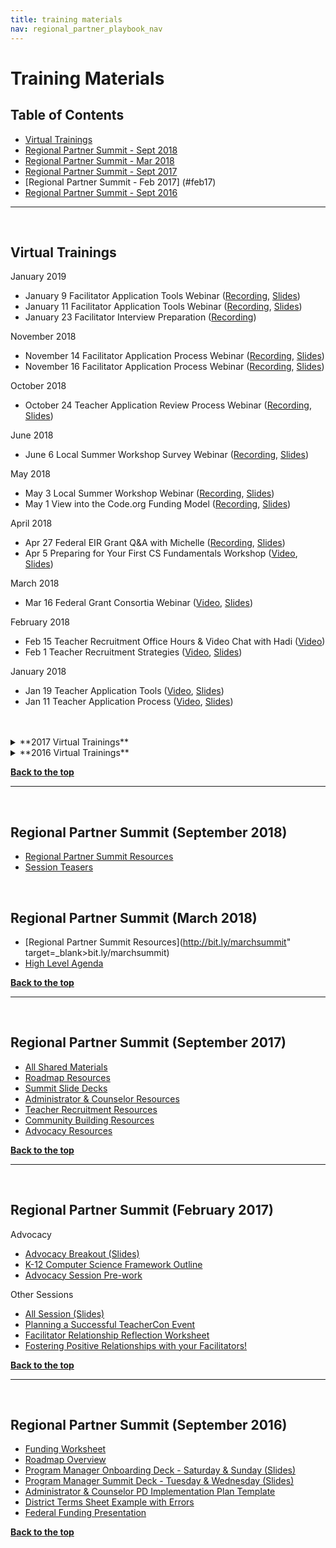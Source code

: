 ```yaml
---
title: training materials
nav: regional_partner_playbook_nav
---
```

<meta name="robots" content="noindex">
<a id="top"></a>

# Training Materials

## Table of Contents
- [Virtual Trainings](#virtual)
- [Regional Partner Summit - Sept 2018](#sept18)
- [Regional Partner Summit - Mar 2018](#mar18)
- [Regional Partner Summit - Sept 2017](#sept17)
- [Regional Partner Summit - Feb 2017] (#feb17)
- [Regional Partner Summit - Sept 2016](#sept16)



________________
<a id="virtual"></a>
<br/>
## Virtual Trainings

January 2019

- January 9 Facilitator Application Tools Webinar ([Recording](https://code.zoom.us/recording/play/2n-IjhW8o7xCjYAGXY2BpMOx38v0SCA3bsd7tIc1AgLuvc1uNSr4nGNiZbitNcTI?startTime=1547064114000), [Slides](https://docs.google.com/presentation/d/1Bpsx8s3gP-ZUPi_DX-POoYRqT0V0tm8FAb772TJ7bTg/edit#slide=id.g14d6c3396a_0_0))
- January 11 Facilitator Application Tools Webinar ([Recording](https://code.zoom.us/recording/share/_CtI7t0LlClt0aGOGRdMwyaFpnK_QhTvR7Cn0NzQ9MY), [Slides](https://docs.google.com/presentation/d/1Bpsx8s3gP-ZUPi_DX-POoYRqT0V0tm8FAb772TJ7bTg/edit#slide=id.g14d6c3396a_0_0))
- January 23 Facilitator Interview Preparation ([Recording](https://code.zoom.us/recording/play/_kbC3EU3s8sHFBPeessecWvewQcZLofgK0dFZXzOFL2BU8SYM-gorH_WBj6vuXQ-?startTime=1548267193000))

November 2018

- November 14 Facilitator Application Process Webinar ([Recording](https://code.zoom.us/recording/share/s-m98QxMkDX-s3u9ISax4qv9RNWRBJclxHfNuZR3yPuwIumekTziMw), [Slides](https://docs.google.com/presentation/d/1MbX2mxZBSVFMPT6F7XZ3esyRhHwQ7pcvMnTCjksSRVo/edit#slide=id.g14d6c3396a_0_0))
- November 16 Facilitator Application Process Webinar ([Recording](https://code.zoom.us/recording/share/4cg8Bm_H4PLJ8q_xk0Xpl7S4AiZOM6XvTzAA7abRP3mwIumekTziMw?startTime=1542391027000), [Slides](https://docs.google.com/presentation/d/1MbX2mxZBSVFMPT6F7XZ3esyRhHwQ7pcvMnTCjksSRVo/edit#slide=id.g14d6c3396a_0_0))

October 2018

- October 24 Teacher Application Review Process Webinar ([Recording](https://code.zoom.us/recording/share/nJg-H-AY6gxAWns2gO_QDSxdEdne8B10DujpnSJ5Qcg), [Slides](https://docs.google.com/presentation/d/1LVowkPlFpulrAIGBbb0SgPawabZKVZ7wnudwwRa0jeE/edit?usp=sharing))

June 2018

- June 6 Local Summer Workshop Survey Webinar ([Recording](https://code.zoom.us/recording/share/N2iO1YPEycRHhGLdK6hPR20ekbqVC3_Q8E6YEhohAISwIumekTziMw), [Slides](https://docs.google.com/presentation/d/1iUtqVZH0bTVJeXnJ6EFMEFLFlwreV4YA-lnvXXvy7QQ/edit#slide=id.g3bbed00ae1_0_0))


May 2018

- May 3 Local Summer Workshop Webinar ([Recording](https://code.zoom.us/recording/play/JXG9NjNVlbnsm8vGmU8LRiwCPGzVeCya6v3KiLGBEOxqyxRBY9GDZUQEMMy_XzGn), [Slides](https://drive.google.com/drive/folders/1KZBZvHP9OwDm_4VqOp6v-i7ICvivnGzo))
- May 1 View into the Code.org Funding Model ([Recording](https://code.zoom.us/recording/share/W5BoJRfbxk_LRq1MgcQye8dlD7VXYKZk0ORiGBf0tEqwIumekTziMw), [Slides](https://drive.google.com/file/d/1kackyrWrkMLQbxPhYzlctIhjQRTRHj-h/view?usp=sharing))

April 2018

- Apr 27 Federal EIR Grant Q&A with Michelle ([Recording](https://code.zoom.us/recording/share/5KSPF0GpkNSoDF1L7ZgBIljrp-BzgKA4PZkGw2Otq6WwIumekTziMw), [Slides](https://drive.google.com/file/d/1Ty_EX5loAj_mqG41gbioK1VDqkWu3USj/view?usp=sharing))
- Apr 5 Preparing for Your First CS Fundamentals Workshop ([Video](https://code.zoom.us/recording/share/JitvrbyVnzbGFQjvDfpHmH201xikzVgEM7Z_JNjkT9k), [Slides](https://drive.google.com/file/d/1_Ovx0cYkaAxOiaSfzJ8ZxtI1x6lrzhqq/view?usp=sharing))


March 2018

- Mar 16 Federal Grant Consortia Webinar ([Video](https://code.zoom.us/recording/play/DaPic_y7f-R80ZsdTan8wtrgPgfTmV6NqRHe9cVBYi7Ra9UhQIFavOH_cHfi5cgy), [Slides](https://drive.google.com/file/d/1zp-eIO7XyY9TGVv76741vEcFRlLBf-sM/view?usp=sharing))

February 2018

- Feb 15 Teacher Recruitment Office Hours & Video Chat with Hadi ([Video](https://zoom.us/recording/play/zhCfZbsJmnYHyNbLHu45FbO7Hb5Q5-frDAEMcU9xEc3mQMS91AGbXBzQW2C9RYKR))
- Feb 1 Teacher Recruitment Strategies ([Video](https://code.zoom.us/recording/play/1zNBEQIEdZz1mNF1ZB1dfMc712T8QZytT8S3-9HKcinn7aL8SHdwLLaE9Ufd2j0Q), [Slides](https://drive.google.com/drive/folders/1KZBZvHP9OwDm_4VqOp6v-i7ICvivnGzo))

January 2018

- Jan 19 Teacher Application Tools ([Video](https://code.zoom.us/recording/play/YTF54MqiBk6352GrU7mClLIeZ8eZ91P-tsrXw7yp1g2mafp4x1GEOIvPFBMbslmg), [Slides](https://drive.google.com/drive/folders/1KZBZvHP9OwDm_4VqOp6v-i7ICvivnGzo))
- Jan 11 Teacher Application Process ([Video](https://code.zoom.us/recording/play/aEKJINsQA4uXqKqUx_gmk3V6neP24RusyC_0Rd9W1pwlDnDy5KSz5g0v_vIfG5eM), [Slides](https://drive.google.com/drive/folders/1KZBZvHP9OwDm_4VqOp6v-i7ICvivnGzo))
<br/>
<br/>

 <details>
    <summary>**2017 Virtual Trainings**</summary>
    <p>

December 2017  

  - Dec 12 TEALS & the CS Principles Classroom ([Video](https://code.zoom.us/recording/play/7YH4DmJAL5OutCqgRsE5-YORNg0RUP5Uu-c_KtcX0P-LS-ohu9wUfXJS-K_URZz6))

November 2017

  - Nov 1 (Group 3)  Facilitator Application Process Meeting ([Video] (https://code.zoom.us/recording/play/YZM2cTTmiqmj7j9Hbl4F01UOzb1SacQPAMeS6lT4dp8wRGkNmsDyTojAIPtuYtHg)
  - Nov 2 (Group 1 & 2)  Facilitator Application Process Meeting ([Video](https://code.zoom.us/recording/play/QmCDGnLI7rzNAfgh_S4UQAAEouzONxsxBr6bZG8GyAc9z5dXLA-rWbIm5rhZO3Jx))
  - Nov 6 (Group 1) Group 1 Partner Sustainability Planning & CS Fundamentals Program [Video](https://code.zoom.us/recording/play/GQyAdC4l3EvCTxJ0Vqmm8Ut3KzwdYw2H8pjbAU7DQRpUVatwh50iUciZJtJxfIQj?autoplay=true)
  - Nov 7 (Group 2 & 3) CS Fundamentals Program Meeting [Video](https://code.zoom.us/recording/play/1Wv_0js9OWADSq-Si10Ap5xxAHIRGsSiRAcZd-LpHYz1xgTIM7JjNX8_e1cDbfgL)
  - Nov 29 (Group 3) Facilitator Interview Process Virtual Meeting [Video](https://code.zoom.us/recording/play/1FfVGNpYtTgCJp6k7OoPwsNWThfsFJY0tKs1j6Dmkv0PJg3Uv7FeHk42C3Lr33bY)
  - Nov 30 (Group 1 & 2) Facilitator Interview Process Virtual Meeting [Video] (https://code.zoom.us/recording/play/526dKZPrGxY2Qt53dnzjwQ5ZZsymMl-E_FY9uA5Fee5_9omgEuADdaI0IY4hxDBd)

October 2017

  - October 19, 2017 Hour of Code Meeting ([Video](https://code.zoom.us/recording/play/wivm29HGNRKwHjj9lbija7G0Oo6HX_J4AvWh0kYMOt5MRlgct7P-_Nwp0ZC-fPkl))

September 2017

  - Sept 14 (Group 3) Welcome Webinar [Video](http://videos.code.org/plp/new-partner.mp4)

May 2017:

  - Annual Report Q&A [Video](http://videos.code.org/Annual_Report_Template_QandA.mp4)

April 2017:

  - Reviewing the CSP Local Leads Training [Video](http://videos.code.org/plp/Reviewing_the_CSP_Local_Leads_Training.mp4), [Slides](https://docs.google.com/presentation/d/1KlRbs_u-tZ3s0_vp61pvqPOi3HyxbNTBSmfJ4syqvaY/view#)

March 2017:

  - Guest Speaker Series: NCWIT [Video](http://videos.code.org/plp/NCWIT_March17.mp4), [Slides](https://docs.google.com/presentation/d/1nxC--kbLdFF41laOZqKFmKjMZmfsFUMAwf2VZkF59q4/edit)
  - CS Principles Webinar for Teachers [Video](http://videos.code.org/plp/3-28-2017_CSPrinciples_Webinar.mp4)

January 2017:                                            

  - How to Review Teacher Applications [Video](https://videos.code.org/teacher/Teacher+Application+Review+Process.mp4), [Slides](https://docs.google.com/presentation/d/11bDnl_ekOspmJ4cVhShvoRQ3k0GVq0DeSWpRPx56CJg/edit?usp=sharing)
  - CSP Teacher Application Process for Local Workshops [Video](http://videos.code.org/cs-principles/CSP-teacher-application-process-for-local-workshops.mp4), [Slides](https://docs.google.com/presentation/d/1SHF7pfrJmFt53Cp6GRpvw6VIo93x4euT-InYWYfe8Q4/edit?usp=sharing)
  - Guest Speaker Series: TEALS [Video](http://videos.code.org/plp/Guest+Speaker_TEALS.mp4), [Slides](https://docs.google.com/presentation/d/1IgAynJuCVKy1EW5vZBpNvVn4xOIADDISNfg-LKLli5M/edit?usp=sharing)
<br/>
</p>
</details>

<details>
	<summary>**2016 Virtual Trainings**</summary>
	<p>

  December 2016:

  - Teacher Application Process Overview [Video](https://videos.code.org/teacher/Teacher+Application+Process.mp4)
  - Teacher Application Process Overview [Slides](https://docs.google.com/presentation/d/1DC5Unjuy7p5K50MIJai5s-jnhexYFlIUZKkAGNqLLp4/edit?usp=sharing)

  November 2016:

  - Facilitator Selection Process [Video](http://videos.code.org/plp/facilitator-application-process.mp4)
  - Facilitator Selection Process [Slides](https://docs.google.com/presentation/d/12ZZ3hyVzjmhv3ymjrOKstbVptteAneMFOJkOog6jMD8/edit#slide=id.g18aec17c00_6_25)
  - How to Run a Virtual Administrator and Counselor PD [Video](http://videos.code.org/plp/admin-counselor-virtual-PD.mp4)
  - How to Run a Virtual Administrator and Counselor PD [Slides](https://www.dropbox.com/s/jo8r385x38bx8j6/Running%20a%20Virtual%20Training.pptx?dl=0)
  - K-12 CS Framework [Video](http://videos.code.org/plp/k12-cs-framework.mp4)

  October 2016:

  - Supplies for Counselor and Administrator PD - [Video](http://videos.code.org/plp/counselor_administrator_supplies.mp4)
  - Supplies for Counselor and Administrator PD - [Slides](https://docs.google.com/presentation/d/1RQeBL7rTcWnqzM48xNv8f1J3da5OVboekLJyw3_WeSk/edit#slide=id.gb846b8ce1_0_5)
  - Hour of Code - [Slides](https://docs.google.com/presentation/d/12NF2r50USaxA7gReTFvBTv-6ggJ0wQHmj8HMPHQ0lNA/edit#slide=id.g1817931dd1_0_0)
  - How to Use Slack - [Video](http://videos.code.org/plp/how-to-use-slack.mp4)
  - How to Use Slack - [Slides](https://docs.google.com/presentation/d/1Rjm0-xrzJUWZHXqwjUkk166P-PeuFKpe9EEQK3RmNJY/edit#slide=id.gb846b8ce1_0_5)
  - Overview of CS Discoveries - [Video](http://videos.code.org/plp/cs-discoveries-program-overview.mp4)
  - Overview of CS Discoveries - [Slides](https://docs.google.com/presentation/d/1MNqdPQK6hIHxIHav5BHgp8_SVCfWmAZwQXhi1Kl-laI/edit#slide=id.g13d52b2d7c_0_159)

  August 18, 2016:

  - August Office Hours - [Video](http://videos.code.org/plp/august-2016-office-hours.mp4)
  - August Office Hours - [Slides](https://docs.google.com/presentation/d/1CeK0psIdGuN_IePSXIcZLO4jCgIt60Qc07pA5scp9vs/edit#slide=id.g164738a879_0_0)

  July 7, 2016:

  - White House Fundraising Event - [Video](http://videos.code.org/plp/september-event-guidelines.mp4)<br/>
  - White House Fundraising Event - [Slides](https://docs.google.com/presentation/d/10gksywQToajBiQNLDE7Kx7TNBiP6Co4UhQhQDc39jJs/edit?usp=sharing)

  June 2016:

- June Office Hours - [Video](http://videos.code.org/plp/june-2016-monthly-call.mp4)
<br/>
</p>
</details>

[**Back to the top**](#top)
<br/>


________________
<a id="sept18"></a>
<br/>

## Regional Partner Summit (September 2018)

- [Regional Partner Summit Resources](https://bit.ly/dallasdigest)
- <a href="https://drive.google.com/file/d/1tESjpvPuryIMeCidrjrWNGOdYSiND0qn/view">Session Teasers</a>



<a id="mar18"></a>
<br/>

## Regional Partner Summit (March 2018)


- [Regional Partner Summit Resources](http://bit.ly/marchsummit" target=_blank>bit.ly/marchsummit)
- [High Level Agenda](https://docs.google.com/document/d/1FH4zGhL-zrP5dP6KyLspZ5xWWAV1-ApLxWGavyw0Z2U/edit)

[**Back to the top**](#top)
<br/>

________________
<a id="sep17"></a>
<br/>

## Regional Partner Summit (September 2017)

- [All Shared Materials](https://docs.google.com/document/d/13dRhROZgL_tZBoKXUU9Swm4sh6nWDpGeSTl9E6QuxHo/edit#heading=h.c2i0yyvtpfgx)
- [Roadmap Resources](https://docs.google.com/document/d/13dRhROZgL_tZBoKXUU9Swm4sh6nWDpGeSTl9E6QuxHo/edit#heading=h.riwa5i71x8ry)
- [Summit Slide Decks](https://drive.google.com/drive/folders/0B--JVbz2FK4mTzM4THVlMWJ5aVU)
- [Administrator & Counselor Resources](https://docs.google.com/document/d/13dRhROZgL_tZBoKXUU9Swm4sh6nWDpGeSTl9E6QuxHo/edit#heading=h.uj2zfxbklfg1)
- [Teacher Recruitment Resources](https://drive.google.com/drive/folders/0B8rnk5_Nm9aXaF8tNE1QbkN6NTQ)
- [Community Building Resources](https://docs.google.com/document/d/1zdolbbIN8hQzfdivqHWTzNR-WdYQ8U3U19UTpYb20Wk/edit?ts=59c53f15)
- [Advocacy Resources](https://docs.google.com/document/d/13dRhROZgL_tZBoKXUU9Swm4sh6nWDpGeSTl9E6QuxHo/edit#heading=h.c2i0yyvtpfgx)

[**Back to the top**](#top)
<br/>
________________
<a id="feb17"></a>
<br/>

## Regional Partner Summit (February 2017)

Advocacy

- [Advocacy Breakout (Slides)](https://docs.google.com/a/code.org/presentation/d/19gWTMaYhO9f4PcaPXFS3G2S7CbT9o-874OLPHMHXwog/edit?usp=sharing)
- [K-12 Computer Science Framework Outline](https://docs.google.com/document/d/1fYlxH7k9pVS5lFfr9c-eg23JALd5MzIlAMrhsuodV28/edit?usp=sharing)
- [Advocacy Session Pre-work](https://docs.google.com/document/d/14B4-rsWAGq6YvriTIYKh9re1tr6TyUaGznLFcxeCev4/edit?usp=sharing)

Other Sessions

- [All Session (Slides)](https://docs.google.com/presentation/d/1LezR-Li5LRmwvFmz3-O_kinG8FTO5BBcfZ6Nd45kvdo/edit?usp=sharing)
- [Planning a Successful TeacherCon Event](https://docs.google.com/document/d/1sQUwcJbAPNxnVdsrPoEdnRtTpJvckVtdTm1D5oqAoqo/edit?usp=sharing)
- [Facilitator Relationship Reflection Worksheet](https://docs.google.com/document/d/1yYzXR0pvFfll62s6S6zvtF7ZZI5VF1aJranL8cVC73o/edit?usp=sharing)
- [Fostering Positive Relationships with your Facilitators!](https://docs.google.com/document/d/14wOwufNtLnA2T83P-OjpCanHZi0act0VmypGo2ifHfc/edit?usp=sharing)

[**Back to the top**](#top)
<br/>
________________
<a id="sept16"></a>
<br/>
## Regional Partner Summit (September 2016)
- [Funding Worksheet](https://docs.google.com/document/d/1LnSNDbN44JuD6hXkaRnrDexQUQJiSJPI6f0Jg6JyeJc/edit)
- [Roadmap Overview](https://docs.google.com/document/d/19Y3Fe_5ugdG62Ew_azv00ZbuWATD9JMLHUDDl55A4KY/edit)
- [Program Manager Onboarding Deck - Saturday & Sunday (Slides)](https://docs.google.com/presentation/d/1rV7Hg7iQy9okYgz3apl_KOQBLAO_EbllF0D1D0KLSj0/edit?usp=sharing)
- [Program Manager Summit Deck - Tuesday & Wednesday (Slides)](https://docs.google.com/presentation/d/1ZTxt18qi09BIqi6mO5QpIiHXllNL21t_8QNLDTYGXig/edit?usp=sharing)
- [Administrator & Counselor PD Implementation Plan Template](https://docs.google.com/document/d/19dnV7dIDPp6354ynLFWZJy8H2vXiricFB_8LzTKQIg0/edit)
- [District Terms Sheet Example with Errors](https://docs.google.com/document/d/1Gk3dpHgiH2D3tFS9nL-1k6ZwcfAfP6Op54shq-KWWBM/edit)
- [Federal Funding Presentation](https://docs.google.com/presentation/d/1vwYnMdc9pGWBZp6KBcObz7aq4rq6UBlP_TNlR8TIyyU/edit?usp=sharing)

[**Back to the top**](#top)
<br/>
